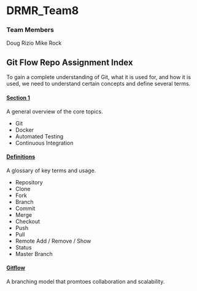 # DRMR_Team8 

### Team Members
Doug Rizio
Mike Rock



## Git Flow Repo Assignment Index 

To gain a complete understanding of Git, what it is used for, and how it is used, we need to understand certain concepts and define several terms.


#### [Section 1](Section_1_overview.md)

A general overview of the core topics.
- Git
- Docker
- Automated Testing
- Continuous Integration


#### [Definitions](/definitions.md)
A glossary of key terms and usage.
- Repository
- Clone
- Fork
- Branch
- Commit
- Merge
- Checkout
- Push
- Pull 
- Remote Add / Remove / Show
- Status
- Master Branch


#### [Gitflow](/gitflow.md)
A branching model that promtoes collaboration and scalability. 